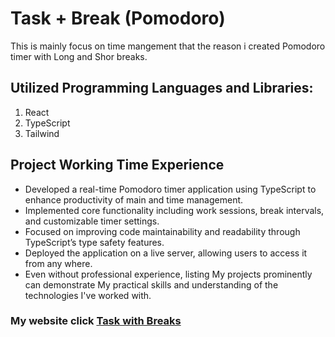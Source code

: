 # Task + Break (Pomodoro)

This  is mainly focus on time mangement that the reason  i created Pomodoro timer with Long and Shor breaks.

##  Utilized Programming  Languages and Libraries:
 1. React
 2. TypeScript
 3. Tailwind
## Project Working Time Experience
   - Developed a real-time Pomodoro timer application using TypeScript to enhance productivity of main and time
management.
   - Implemented core functionality including work sessions, break intervals, and customizable timer settings.
   - Focused on improving code maintainability and readability through TypeScript’s type safety features.
   - Deployed the application on a live server, allowing users to access it from any where.
   - Even without professional experience, listing My projects prominently can demonstrate My practical skills and
understanding of the technologies I've worked with.

      



### My website click <a href="https://task-breaks.netlify.app/" target="_blank">Task with Breaks</a>


